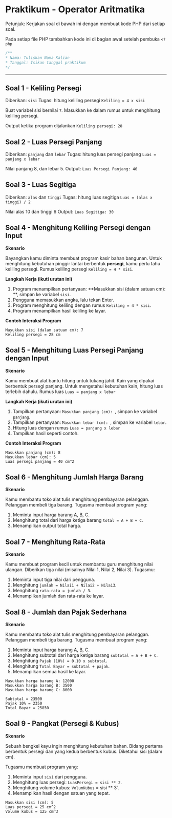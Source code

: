 # Praktikum - Operator Aritmatika

Petunjuk: Kerjakan soal di bawah ini dengan membuat kode PHP dari setiap soal.

Pada setiap file PHP tambahkan kode ini di bagian awal setelah pembuka `<?php`

```php
/**
* Nama: Tuliskan Nama Kalian
* Tanggal: Isikan tanggal praktikum
*/
```

---

## Soal 1 - Keliling Persegi

Diberikan: `sisi`
Tugas: hitung keliling persegi `Keliling = 4 x sisi`

Buat variabel sisi bernilai `7`.
Masukkan ke dalam rumus untuk menghitung keliling persegi.

Output ketika program dijalankan
`Keliling persegi: 28`

## Soal 2 - Luas Persegi Panjang

Diberikan: `panjang` dan `lebar`
Tugas: hitung luas persegi panjang `Luas = panjang x lebar`

Nilai panjang 8, dan lebar 5.
Output: `Luas Persegi Panjang: 40`

## Soal 3 - Luas Segitiga

Diberikan: `alas` dan `tinggi`
Tugas: hitung luas segitiga `Luas = (alas x tinggi) / 2`

Nilai alas 10 dan tinggi 6
Output: `Luas Segitiga: 30`

## Soal 4 - Menghitung Keliling Persegi dengan Input

**Skenario**

Bayangkan kamu diminta membuat program kasir bahan bangunan. Untuk menghitung kebutuhan pinggir lantai berbentuk **persegi**, kamu perlu tahu keliling persegi. Rumus keliling persegi `Keliling = 4 * sisi`.

**Langkah Kerja (ikuti urutan ini)**

1. Program menampilkan pertanyaan: **Masukkan sisi (dalam satuan cm): **, simpan ke variabel `sisi`.
2. Pengguna memasukkan angka, lalu tekan Enter.
3. Program menghitung keliling dengan rumus `Keliling = 4 * sisi`.
4. Program menampilkan hasil keliling ke layar.

**Contoh Interaksi Program**

```
Masukkan sisi (dalam satuan cm): 7
Keliling persegi = 28 cm
```

## Soal 5 - Menghitung Luas Persegi Panjang dengan Input

**Skenario**

Kamu membuat alat bantu hitung untuk tukang jahit. Kain yang dipakai berbentuk persegi panjang. Untuk mengetahui kebutuhan kain, hitung luas terlebih dahulu. Rumus luas `Luas = panjang x lebar`

**Langkah Kerja (ikuti urutan ini)**

1. Tampilkan pertanyaan: `Masukkan panjang (cm): `, simpan ke variabel `panjang`.
2. Tampilkan pertanyaan: `Masukkan lebar (cm): `, simpan ke variabel `lebar`.
3. Hitung luas dengan rumus `Luas = panjang x lebar`
4. Tampilkan hasil seperti contoh.

**Contoh Interaksi Program**

```
Masukkan panjang (cm): 8
Masukkan lebar (cm): 5
Luas persegi panjang = 40 cm^2
```

## Soal 6 - Menghitung Jumlah Harga Barang

**Skenario**

Kamu membantu toko alat tulis menghitung pembayaran pelanggan. Pelanggan membeli tiga barang. Tugasmu membuat program yang:

1. Meminta input harga barang A, B, C.
2. Menghitung total dari harga ketiga barang `total = A + B + C`.
3. Menampilkan output total harga.

## Soal 7 - Menghitung Rata-Rata

**Skenario**

Kamu membuat program kecil untuk membantu guru menghitung nilai ulangan. Diberikan tiga nilai (misalnya Nilai 1, Nilai 2, Nilai 3). Tugasmu:

1. Meminta input tiga nilai dari pengguna.
2. Menghitung `jumlah = Nilai1 + Nilai2 + Nilai3`.
3. Menghitung `rata-rata = jumlah / 3`.
4. Menampilkan jumlah dan rata-rata ke layar.

## Soal 8 - Jumlah dan Pajak Sederhana

**Skenario**

Kamu membantu toko alat tulis menghitung pembayaran pelanggan. Pelanggan membeli tiga barang. Tugasmu membuat program yang:

1. Meminta input harga barang A, B, C.
2. Menghitung subtotal dari harga ketiga barang `subtotal = A + B + C`.
3. Menghitung `Pajak (10%) = 0.10 x subtotal`.
4. Menghitung `Total Bayar = subtotal + pajak`.
5. Menampilkan semua hasil ke layar.

```
Masukkan harga barang A: 12000
Masukkan harga barang B: 3500
Masukkan harga barang C: 8000

Subtotal = 23500
Pajak 10% = 2350
Total Bayar = 25850
```

## Soal 9 - Pangkat (Persegi & Kubus)

**Skenario**

Sebuah bengkel kayu ingin menghitung kebutuhan bahan. Bidang pertama berbentuk persegi dan yang kedua berbentuk kubus. Diketahui sisi (dalam cm).

Tugasmu membuat program yang:

1. Meminta input `sisi` dari pengguna.
2. Menghitung luas persegi: `LuasPersegi = sisi ** 2`.
3. Menghitung volume kubus: `VolumKubus` = sisi \*\* 3`.
4. Menampilkan hasil dengan satuan yang tepat.

```
Masukkan sisi (cm): 5
Luas persegi = 25 cm^2
Volume kubus = 125 cm^3
```
